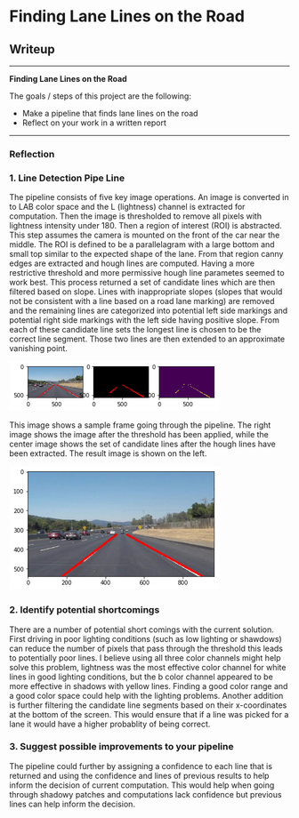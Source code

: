 # **Finding Lane Lines on the Road** 

## Writeup

---

**Finding Lane Lines on the Road**

The goals / steps of this project are the following:
* Make a pipeline that finds lane lines on the road
* Reflect on your work in a written report



---

### Reflection

### 1. Line Detection Pipe Line

The pipeline consists of five key image operations. An image is converted in to LAB color space and the L (lightness) channel is extracted for computation. Then the image is thresholded to remove all pixels with lightness intensity under 180. Then a region of interest (ROI) is abstracted. This step assumes the camera is mounted on the front of the car near the middle. The ROI is defined to be a parallelagram with a large bottom and small top similar to the expected shape of the lane. From that region canny edges are extracted and hough lines are computed. Having a more restrictive threshold and more permissive hough line parametes seemed to work best. This process returned a set of candidate lines which are then filtered based on slope. Lines with inappropriate slopes (slopes that would not be consistent with a line based on a road lane marking) are removed and the remaining lines are categorized into potential left side markings and potential right side markings with the left side having positive slope. From each of these candidate line sets the longest line is chosen to be the correct line segment. Those two lines are then extended to an approximate vanishing point. 


![Pipeline][pipeline]

This image shows a sample frame going through the pipeline. The right image shows the image after the threshold has been applied, while the center image shows the set of candidate lines after the hough lines have been extracted. The result
image is shown on the left. 


![Result][result]



### 2. Identify potential shortcomings

There are a number of potential short comings with the current solution. First driving in poor lighting conditions (such as low lighting or shawdows) can reduce the number of pixels that pass through the threshold this leads to potentially poor lines. I believe using all three color channels might help solve this problem, lightness was the most effective color channel for white lines in good lighting conditions, but the b color channel appeared to be more effective in shadows with yellow lines. Finding a good color range and a good color space could help with the lighting problems. Another addition is further filtering the candidate line segments based on their x-coordinates at the bottom of the screen. This would ensure that if a line was picked for a lane it would have a higher probablity of being correct. 


### 3. Suggest possible improvements to your pipeline

The pipeline could further by assigning a confidence to each line that is returned and using the confidence and lines of previous results to help inform the decision of current computation. This would help when going through shadowy patches and computations lack confidence but previous lines can help inform the decision. 




[pipeline]: ./pipline.png "Pipeline Image"

[result]: ./result.png "Resulting Image"